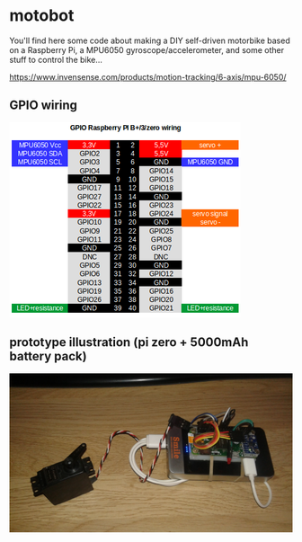 # motobot

You'll find here some code about making a DIY self-driven motorbike based on a Raspberry Pi, a MPU6050 gyroscope/accelerometer, and some other stuff to control the bike...

https://www.invensense.com/products/motion-tracking/6-axis/mpu-6050/


## GPIO wiring

![alt tag](https://github.com/Orelab/motobot/blob/master/misc/wiring.png)


## prototype illustration (pi zero + 5000mAh battery pack)

![alt tag](https://github.com/Orelab/motobot/blob/master/misc/proto.jpg)

